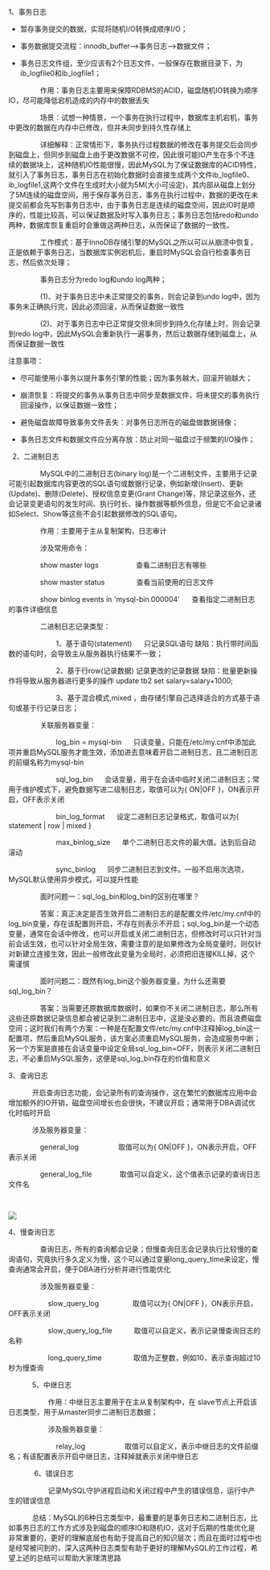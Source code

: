 1、事务日志

- 暂存事务提交的数据，实现将随机I/O转换成顺序I/O；

- 事务数据提交流程：innodb_buffer-->事务日志-->数据文件；

- 事务日志文件组，至少应该有2个日志文件，一般保存在数据目录下，为ib_logfile0和ib_logfile1；

                作用：事务日志主要用来保障RDBMS的ACID，磁盘随机IO转换为顺序IO，尽可能降低宕机造成的内存中的数据丢失

                场景：试想一种情景，一个事务在执行过程中，数据库主机宕机，事务中更改的数据在内存中已修改，但并未同步到持久性存储上

                详细解释：正常情形下，事务执行过程数据的修改在事务提交后会同步到磁盘上，但同步到磁盘上由于更改数据不可控，因此很可能IO产生在多个不连续的数据块上，这种随机IO性能很慢，因此MySQL为了保证数据库的ACID特性，就引入了事务日志，事务日志在初始化数据时会直接生成两个文件ib_logfile0、ib_logfile1,这两个文件在生成时大小就为5M(大小可设定)，其内部从磁盘上划分了5M连续的磁盘空间，用于保存事务日志，事务在执行过程中，数据的更改在未提交前都会先写到事务日志中，由于事务日志是连续的磁盘空间，因此IO时是顺序的，性能比较高，可以保证数据及时写入事务日志；事务日志包括redo和undo两种，数据库恢复重启时会重做这两种日志，从而保证了数据的一致性。

                工作模式：基于InnoDB存储引擎的MySQL之所以可以从崩溃中恢复，正是依赖于事务日志，当数据库实例宕机后，重启时MySQL会自行检查事务日志，然后依次处理；

                事务日志分为redo log和undo log两种；

                (1)、对于事务日志中未正常提交的事务，则会记录到undo log中，因为事务未正确执行完，因此必须回滚，从而保证数据一致性

                (2)、对于事务日志中已正常提交但未同步到持久化存储上时，则会记录到redo log中，因此MySQL会重新执行一遍事务，然后让数据存储到磁盘上，从而保证数据一致性



注意事项：

- 尽可能使用小事务以提升事务引擎的性能；因为事务越大，回滚开销越大；

- 崩溃恢复：将提交的事务从事务日志中同步至数据文件，将未提交的事务执行回滚操作，以保证数据一致性；

- 避免磁盘故障导致事务文件丢失：对事务日志所在的磁盘做数据镜像；

- 事务日志文件和数据文件应分离存放：防止对同一磁盘过于频繁的I/O操作；



  2、二进制日志

                MySQL中的二进制日志(binary log)是一个二进制文件，主要用于记录可能引起数据库内容更改的SQL语句或数据行记录，例如新增(Insert)、更新(Update)、删除(Delete)、授权信息变更(Grant Change)等，除记录这些外，还会记录变更语句的发生时间、执行时长、操作数据等额外信息，但是它不会记录诸如Select、Show等这些不会引起数据修改的SQL语句。

                作用：主要用于主从复制架构，日志审计

                涉及常用命令：                

                show master logs                   查看二进制日志有哪些

                show master status                查看当前使用的日志文件

                show binlog events in 'mysql-bin.000004'      查看指定二进制日志的事件详细信息

                二进制日志记录类型：

                        1、基于语句(statement)      只记录SQL语句 缺陷：执行带时间函数的语句时，会导致主从服务器执行结果不一致；

                        2、基于行row(记录数据) 记录更改的记录数据  缺陷：批量更新操作将导致从服务器进行更多的操作 update tb2 set salary=salary+1000;

                        3、基于混合模式,mixed ，由存储引擎自己选择适合的方式基于语句或基于行记录日志；

                关联服务器变量：

                        log_bin = mysql-bin      只读变量，只能在/etc/my.cnf中添加此项并重启MySQL服务才能生效，添加进去意味着开启二进制日志，且二进制日志的前缀名称为mysql-bin

                        sql_log_bin      会话变量，用于在会话中临时关闭二进制日志；常用于维护模式下，避免数据写进二级制日志，取值可以为{ ON|OFF }，ON表示开启，OFF表示关闭

                        bin_log_format      设定二进制日志记录格式，取值可以为{ statement | row | mixed }

                        max_binlog_size      单个二进制日志文件的最大值。达到后自动滚动

                        sync_binlog      同步二进制日志到文件。一般不启用次选项，MySQL默认使用异步模式，可以提升性能

                面时问题一：sql_log_bin和log_bin的区别在哪里？

                答案：真正决定是否生效开启二进制日志的是配置文件/etc/my.cnf中的log_bin变量，存在该配置则开启，不存在则表示不开启；sql_log_bin是一个动态变量，通常在会话中修改，也可以开启或关闭二进制日志，但修改时可以只针对当前会话生效，也可以针对全局生效，需要注意的是如果修改为全局变量时，则仅针对新建立连接生效，因此一般修改此变量为全局时，必须把旧连接KILL掉，这个需谨慎

                面时问题二：既然有log_bin这个服务器变量，为什么还需要sql_log_bin？

                答案：当需要还原数据库数据时，如果你不关闭二进制日志，那么所有这些还原数据记录信息都会被记录到二进制日志中，这是没必要的，而且浪费磁盘空间；这时我们有两个方案：一种是在配置文件/etc/my.cnf中注释掉log_bin这一配置项，然后重启MySQL服务，该方案必须重启MySQL服务，会造成服务中断；另一个方案是直接在会话变量中设定全局sql_log_bin=OFF，则表示关闭二进制日志，不必重启MySQL服务，这便是sql_log_bin存在的价值和意义



3、查询日志

            开启查询日志功能，会记录所有的查询操作，这在繁忙的数据库应用中会增加额外的IO开销，磁盘空间增长也会很快，不建议开启；通常用于DBA调试优化时临时开启

            涉及服务器变量：

                general_log                    取值可以为{ ON|OFF }，ON表示开启，OFF表示关闭

                general_log_file              取值可以自定义，这个值表示记录的查询日志文件名

                

![](https://gitee.com/hxc8/images8/raw/master/img/202407191056749.jpg)



4、慢查询日志

                查询日志，所有的查询都会记录；但慢查询日志会记录执行比较慢的查询语句，究竟执行多久定义为慢，这个可以通过变量long_query_time来设定，慢查询通常会开启，便于DBA进行分析并进行性能优化

                涉及服务器变量：

                    slow_query_log                 取值可以为{ ON|OFF }，ON表示开启，OFF表示关闭

                    slow_query_log_file           取值可以自定义，表示记录慢查询日志的名称

                    long_query_time                取值为正整数，例如10，表示查询超过10秒为慢查询

            5、中继日志

                    作用：中继日志主要用于在主从复制架构中，在 slave节点上开启该日志类型，用于从master同步二进制日志数据；

                    涉及服务器变量：

                        relay_log                    取值可以自定义，表示中继日志的文件前缀名；有该配置表示开启中继日志，注释掉就表示关闭中继日志

             6、错误日志

                    记录MySQL守护进程启动和关闭过程中产生的错误信息，运行中产生的错误信息

            总结：MySQL的6种日志类型中，最重要的是事务日志和二进制日志，比如事务日志的工作方式涉及到磁盘的顺序IO和随机IO，这对于后期的性能优化是非常重要的，更好的理解底层也有助于提高自己的知识层次；而且在面时过程中也是经常被问到的，深入这两种日志类型有助于更好的理解MySQL的工作过程，希望上述的总结可以帮助大家理清思路

